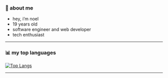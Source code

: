 ### 📑 about me 

-  hey, i’m noel
-  19 years old
-  software engineer and web developer
-  tech enthusiast

---

### 📊 my top languages 
[![Top Langs](https://github-readme-stats.vercel.app/api/top-langs/?username=FIEF-nohell&layout=compact&theme=vision-friendly-dark)](https://github.com/anuraghazra/github-readme-stats)

---


